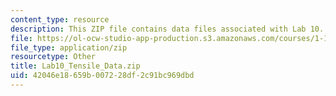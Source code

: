 ```yaml
---
content_type: resource
description: This ZIP file contains data files associated with Lab 10.
file: https://ol-ocw-studio-app-production.s3.amazonaws.com/courses/1-103-civil-engineering-materials-laboratory-spring-2004/42046e18659b007228df2c91bc969dbd_Lab10_Tensile_Data.zip
file_type: application/zip
resourcetype: Other
title: Lab10_Tensile_Data.zip
uid: 42046e18-659b-0072-28df-2c91bc969dbd
---
```

